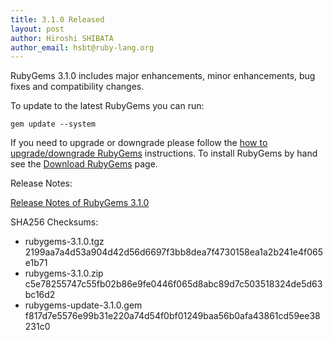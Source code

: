 ```yaml
---
title: 3.1.0 Released
layout: post
author: Hiroshi SHIBATA
author_email: hsbt@ruby-lang.org
---
```


RubyGems 3.1.0 includes major enhancements, minor enhancements, bug fixes and compatibility changes.

To update to the latest RubyGems you can run:

    gem update --system

If you need to upgrade or downgrade please follow the [how to upgrade/downgrade
RubyGems][upgrading] instructions.  To install RubyGems by hand see the
[Download RubyGems][download] page.

Release Notes:

[Release Notes of RubyGems 3.1.0](3-1-0)

SHA256 Checksums:

* rubygems-3.1.0.tgz  
  2199aa7a4d53a904d42d56d6697f3bb8dea7f4730158ea1a2b241e4f065e1b71
* rubygems-3.1.0.zip  
  c5e78255747c55fb02b86e9fe0446f065d8abc89d7c503518324de5d63bc16d2
* rubygems-update-3.1.0.gem  
  f817d7e5576e99b31e220a74d54f0bf01249baa56b0afa43861cd59ee38231c0


[download]: http://rubygems.org/pages/download
[upgrading]: http://docs.seattlerb.org/rubygems/UPGRADING_rdoc.html
[3-1-0]: https://github.com/rubygems/rubygems/releases/tag/v3.1.0
